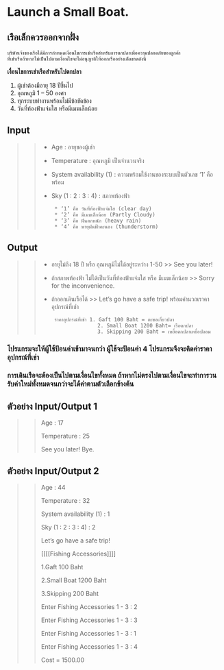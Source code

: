 # Launch a Small Boat.
## เรือเล็กควรออกจากฝั่ง

    บริษัทเจ้าของเรือได้มีการกำหนดเงื่อนไขการเช่าเรือสำหรับการตกปลาเพื่อความปลอดภัยของลูกค้า
    ที่เช่าเรือถ้าหากไม่เป็นไปตามเงื่อนไขจะไม่อนุญาติให้ออกเรืออย่างเด็ดขาดดังนี้ 

**เงื่อนไขการเช่าเรือสำหรับไปตกปลา**
1.	ผู้เช่าต้องมีอายุ 18 ปีขึ้นไป 
2.	อุณหภูมิ 1 – 50 องศา
3.	ทุกระบบทำงานพร้อมไม่มีข้อขัดข้อง
4.	วันที่ท้องฟ้าแจ่มใส หรือมีเมฆเล็กน้อย

## Input
>>-	Age : อายุของผู้เช่า
>>-	Temperature : อุณหภูมิ เป็นจำนวนจริง
>>-	System availability (1)  : ความพร้อมใช้งานของระบบเป็นตัวเลข ‘1’ คือพร้อม 			 
>>-	Sky (1 : 2 : 3 : 4) : สภาพท้องฟ้า
>>
>>        * ‘1’ คือ วันที่ท้องฟ้าแจ่มใส (clear day) 
>>        * ‘2’ คือ มีเมฆเล็กน้อย (Partly Cloudy)
>>        * ‘3’ คือ ฝันตกหนัก (heavy rain)
>>        * ‘4’ คือ พายุฝนฟ้าคะนอง (thunderstorm)

## Output
>> * อายุไม่ถึง 18 ปี หรือ อุณหภูมิไม่ได้อยู่ระหว่าง 1-50 >>  See you later!
>> * ถ้าสภาพท้องฟ้า ไม่ได้เป็นวันที่ท้องฟ้าแจ่มใส หรือ มีเมฆเล็กน้อย 			>> Sorry for the inconvenience.
>> * ถ้าออกเดินเรือได้ >> Let’s go have a safe trip! พร้อมคำนวณราคาอุปกรณ์ที่เช่า
>> 
>>        ราคาอุปกรณ์ที่เช่า 1. Gaft 100 Baht = ตะขอเกี่ยวปลา
>>                      2. Small Boat 1200 Baht= เรือตกปลา
>>                      3. Skipping 200 Baht = เหยื่อตกปลาเหยื่อปลอม
   ### **โปรแกรมจะให้ผู้ใช้ป้อนค่าเข้ามาจนกว่า ผู้ใช้จะป้อนค่า 4 โปรแกรมจึงจะคิดค่าราคาอุปกรณ์ที่เช่า**
### การเดินเรือจะต้องเป็นไปตามเงื่อนไขทั้งหมด ถ้าหากไม่ตรงไปตามเงื่อนไขจะทำการวนรับค่าใหม่ทั้งหมดจนกว่าจะได้ค่าตามตัวเลือกข้างต้น
## ตัวอย่าง Input/Output 1
>> Age : 17
>>
>>Temperature : 25
>>
>>See you later! Bye.

## ตัวอย่าง Input/Output 2
>> Age : 44
>>
>> Temperature : 32
>>
>> System availability (1) : 1
>>
>> Sky (1 : 2 : 3 : 4) : 2
>>
>> Let’s go have a safe trip!
>>
>> [[[[Fishing Accessories]]]]
>>
>> 1.Gaft 100 Baht
>>
>> 2.Small Boat 1200 Baht
>>
>> 3.Skipping 200 Baht
>>
>> Enter Fishing Accessories 1 - 3 : 2
>>
>> Enter Fishing Accessories 1 - 3 : 3
>>
>> Enter Fishing Accessories 1 - 3 : 1
>>
>> Enter Fishing Accessories 1 - 3 : 4
>>
>> Cost = 1500.00





